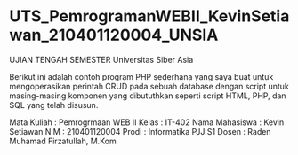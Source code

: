 # UTS_PemrogramanWEBII_KevinSetiawan_210401120004_UNSIA
UJIAN TENGAH SEMESTER
Universitas Siber Asia

Berikut ini adalah contoh program PHP sederhana yang saya buat untuk mengoperasikan perintah CRUD pada sebuah database dengan script untuk masing-masing komponen yang dibututhkan seperti script HTML, PHP, dan SQL yang telah disusun.

Mata Kuliah     : Pemrogrmaan WEB II
Kelas           : IT-402
Nama Mahasiswa  : Kevin Setiawan
NIM             : 210401120004
Prodi           : Informatika PJJ S1
Dosen           : Raden Muhamad Firzatullah, M.Kom
